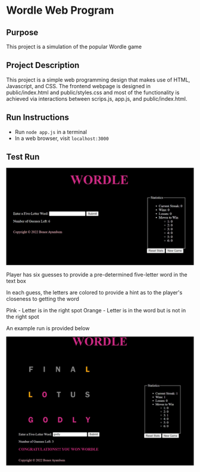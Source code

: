 
# Wordle Web Program

## Purpose

This project is a simulation of the popular Wordle game

## Project Description

This project is a simple web programming design that makes use of HTML, Javascript,
and CSS. The frontend webpage is designed in public/index.html and public/styles.css
and most of the functionality is achieved via interactions between scrips.js, app.js,
and public/index.html.

## Run Instructions

- Run `node app.js` in a terminal
- In a web browser, visit `localhost:3000`

## Test Run

![screenshot](images/webpage.JPG)

Player has six guesses to provide a pre-determined five-letter word in the text box

In each guess, the letters are colored to provide a hint as to the player's closeness
to getting the word

Pink - Letter is in the right spot
Orange - Letter is in the word but is not in the right spot

An example run is provided below

![screenshot](images/testrun.JPG)
